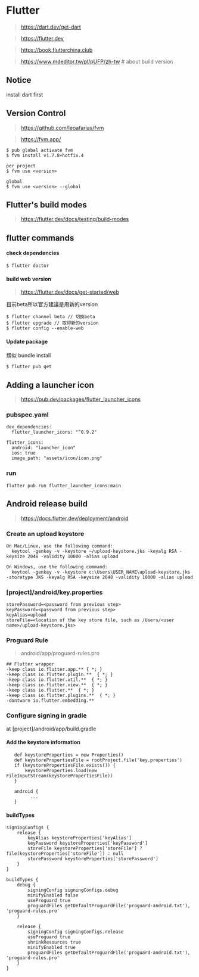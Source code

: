 # Flutter
> https://dart.dev/get-dart

> https://flutter.dev

> https://book.flutterchina.club

> https://www.mdeditor.tw/pl/pUFP/zh-tw # about build version

## Notice
install dart first

## Version Control
> https://github.com/leoafarias/fvm

> https://fvm.app/

```
$ pub global activate fvm
$ fvm install v1.7.8+hotfix.4

per project
$ fvm use <version>

global
$ fvm use <version> --global

```

## Flutter's build modes
> https://flutter.dev/docs/testing/build-modes

## flutter commands

#### check dependencies
```
$ flutter doctor
```

#### build web version
> https://flutter.dev/docs/get-started/web

目前beta所以官方建議是用新的version
```
$ flutter channel beta // 切換beta
$ flutter upgrade // 取得新的version
$ flutter config --enable-web
```

#### Update package
類似 bundle install
```
$ flutter pub get
```



## Adding a launcher icon
> https://pub.dev/packages/flutter_launcher_icons

### pubspec.yaml
```
dev_dependencies:
  flutter_launcher_icons: "^0.9.2"

flutter_icons:
  android: "launcher_icon"
  ios: true
  image_path: "assets/icon/icon.png"

```
### run
```
flutter pub run flutter_launcher_icons:main
```

## Android release build
> https://docs.flutter.dev/deployment/android


### Create an upload keystore
```
On Mac/Linux, use the following command:
  keytool -genkey -v -keystore ~/upload-keystore.jks -keyalg RSA -keysize 2048 -validity 10000 -alias upload

On Windows, use the following command:
  keytool -genkey -v -keystore c:\Users\USER_NAME\upload-keystore.jks -storetype JKS -keyalg RSA -keysize 2048 -validity 10000 -alias upload
```

### [project]/android/key.properties
```
storePassword=<password from previous step>
keyPassword=<password from previous step>
keyAlias=upload
storeFile=<location of the key store file, such as /Users/<user name>/upload-keystore.jks>
```

### Proguard Rule
> android/app/proguard-rules.pro

```
## Flutter wrapper
-keep class io.flutter.app.** { *; }
-keep class io.flutter.plugin.**  { *; }
-keep class io.flutter.util.**  { *; }
-keep class io.flutter.view.**  { *; }
-keep class io.flutter.**  { *; }
-keep class io.flutter.plugins.**  { *; }
-dontwarn io.flutter.embedding.**
```

### Configure signing in gradle
at [project]/android/app/build.gradle

#### Add the keystore information
```
   def keystoreProperties = new Properties()
   def keystorePropertiesFile = rootProject.file('key.properties')
   if (keystorePropertiesFile.exists()) {
       keystoreProperties.load(new FileInputStream(keystorePropertiesFile))
   }

   android {
         ...
   }

```

#### buildTypes
```
signingConfigs {
    release {
        keyAlias keystoreProperties['keyAlias']
        keyPassword keystoreProperties['keyPassword']
        storeFile keystoreProperties['storeFile'] ? file(keystoreProperties['storeFile']) : null
        storePassword keystoreProperties['storePassword']
    }
}

buildTypes {
    debug {
        signingConfig signingConfigs.debug
        minifyEnabled false
        useProguard true
        proguardFiles getDefaultProguardFile('proguard-android.txt'), 'proguard-rules.pro'
    }

    release {
        signingConfig signingConfigs.release
        useProguard true
        shrinkResources true
        minifyEnabled true
        proguardFiles getDefaultProguardFile('proguard-android.txt'), 'proguard-rules.pro'
    }
}
```










